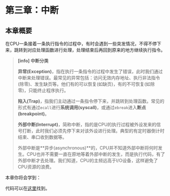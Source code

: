 # 第三章：中断

## 本章概要

在CPU一条接着一条执行指令的过程中，有时会遇到一些突发情况，不得不停下来，跳转到对应处理函数进行处理，处理结束后再回到原来的地方继续执行指令。

> **[info] 中断分类**
> 
> **异常(Exception)**，指在执行一条指令的过程中发生了错误，此时我们通过中断来处理错误。最常见的异常包括：访问无效内存地址、执行非法指令(除零)、发生缺页等。他们有的可以恢复(如缺页)，有的不可恢复(如除零)，只能终止程序执行。
> 
> **陷入(Trap)**，指我们主动通过一条指令停下来，并跳转到处理函数。常见的形式有通过``ecall``进行**系统调用(syscall)**，或通过``ebreak``进入**断点(breakpoint)**。
> 
> **外部中断(Interrupt)**，简称中断，指的是CPU的执行过程被外设发来的信号打断，此时我们必须先停下来对该外设进行处理。典型的有定时器倒计时结束、串口收到数据等。
> 
> 外部中断是**异步(asynchronous)**的，CPU并不知道外部中断将何时发生。CPU也并不需要一直在原地等着外部中断的发生，而是执行代码，有了外部中断才去处理。我们知道，CPU的主频远高于I/O设备，这样避免了CPU资源的浪费。
> 

本章你将会学到：

代码可以在[这里]()找到。
